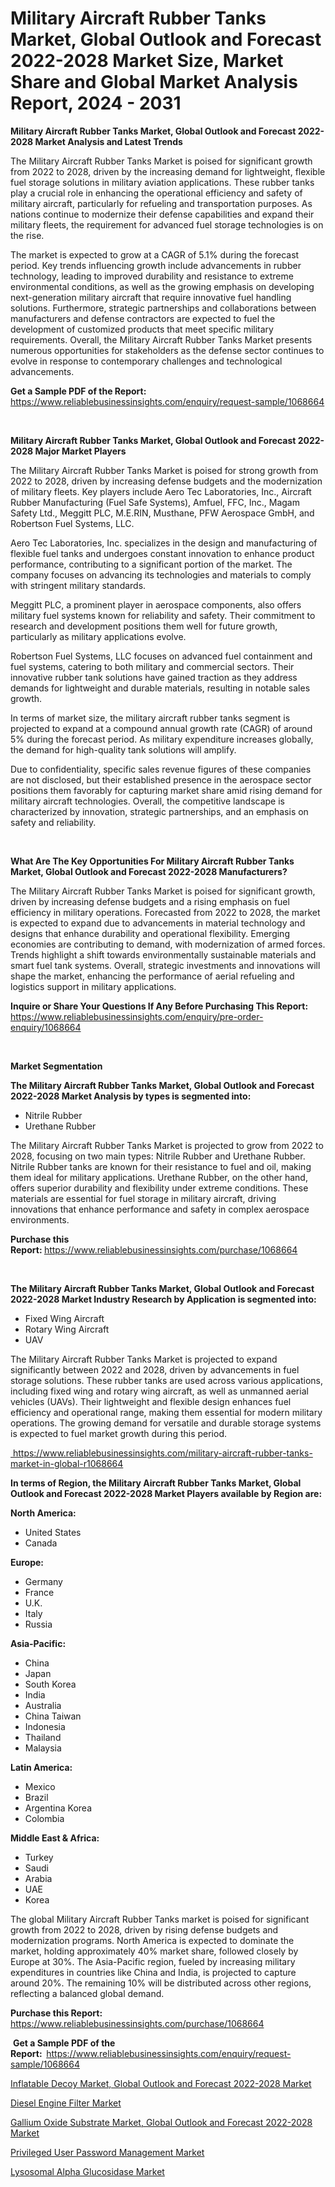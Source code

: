 <p><h1>Military Aircraft Rubber Tanks Market, Global Outlook and Forecast 2022-2028 Market Size, Market Share and Global Market Analysis Report, 2024 - 2031</h1></p><p><strong>Military Aircraft Rubber Tanks Market, Global Outlook and Forecast 2022-2028 Market Analysis and Latest Trends</strong></p>
<p><p>The Military Aircraft Rubber Tanks Market is poised for significant growth from 2022 to 2028, driven by the increasing demand for lightweight, flexible fuel storage solutions in military aviation applications. These rubber tanks play a crucial role in enhancing the operational efficiency and safety of military aircraft, particularly for refueling and transportation purposes. As nations continue to modernize their defense capabilities and expand their military fleets, the requirement for advanced fuel storage technologies is on the rise.</p><p>The market is expected to grow at a CAGR of 5.1% during the forecast period. Key trends influencing growth include advancements in rubber technology, leading to improved durability and resistance to extreme environmental conditions, as well as the growing emphasis on developing next-generation military aircraft that require innovative fuel handling solutions. Furthermore, strategic partnerships and collaborations between manufacturers and defense contractors are expected to fuel the development of customized products that meet specific military requirements. Overall, the Military Aircraft Rubber Tanks Market presents numerous opportunities for stakeholders as the defense sector continues to evolve in response to contemporary challenges and technological advancements.</p></p>
<p><strong>Get a Sample PDF of the Report:&nbsp;</strong> <a href="https://www.reliablebusinessinsights.com/enquiry/request-sample/1068664">https://www.reliablebusinessinsights.com/enquiry/request-sample/1068664</a></p>
<p>&nbsp;</p>
<p><strong>Military Aircraft Rubber Tanks Market, Global Outlook and Forecast 2022-2028 Major Market Players</strong></p>
<p><p>The Military Aircraft Rubber Tanks Market is poised for strong growth from 2022 to 2028, driven by increasing defense budgets and the modernization of military fleets. Key players include Aero Tec Laboratories, Inc., Aircraft Rubber Manufacturing (Fuel Safe Systems), Amfuel, FFC, Inc., Magam Safety Ltd., Meggitt PLC, M.E.RIN, Musthane, PFW Aerospace GmbH, and Robertson Fuel Systems, LLC.</p><p>Aero Tec Laboratories, Inc. specializes in the design and manufacturing of flexible fuel tanks and undergoes constant innovation to enhance product performance, contributing to a significant portion of the market. The company focuses on advancing its technologies and materials to comply with stringent military standards.</p><p>Meggitt PLC, a prominent player in aerospace components, also offers military fuel systems known for reliability and safety. Their commitment to research and development positions them well for future growth, particularly as military applications evolve.</p><p>Robertson Fuel Systems, LLC focuses on advanced fuel containment and fuel systems, catering to both military and commercial sectors. Their innovative rubber tank solutions have gained traction as they address demands for lightweight and durable materials, resulting in notable sales growth.</p><p>In terms of market size, the military aircraft rubber tanks segment is projected to expand at a compound annual growth rate (CAGR) of around 5% during the forecast period. As military expenditure increases globally, the demand for high-quality tank solutions will amplify.</p><p>Due to confidentiality, specific sales revenue figures of these companies are not disclosed, but their established presence in the aerospace sector positions them favorably for capturing market share amid rising demand for military aircraft technologies. Overall, the competitive landscape is characterized by innovation, strategic partnerships, and an emphasis on safety and reliability.</p></p>
<p>&nbsp;</p>
<p><strong>What Are The Key Opportunities For Military Aircraft Rubber Tanks Market, Global Outlook and Forecast 2022-2028 Manufacturers?</strong></p>
<p><p>The Military Aircraft Rubber Tanks Market is poised for significant growth, driven by increasing defense budgets and a rising emphasis on fuel efficiency in military operations. Forecasted from 2022 to 2028, the market is expected to expand due to advancements in material technology and designs that enhance durability and operational flexibility. Emerging economies are contributing to demand, with modernization of armed forces. Trends highlight a shift towards environmentally sustainable materials and smart fuel tank systems. Overall, strategic investments and innovations will shape the market, enhancing the performance of aerial refueling and logistics support in military applications.</p></p>
<p><strong>Inquire or Share Your Questions If Any Before Purchasing This Report:</strong> <a href="https://www.reliablebusinessinsights.com/enquiry/pre-order-enquiry/1068664">https://www.reliablebusinessinsights.com/enquiry/pre-order-enquiry/1068664</a></p>
<p>&nbsp;</p>
<p><strong>Market Segmentation</strong></p>
<p><strong>The Military Aircraft Rubber Tanks Market, Global Outlook and Forecast 2022-2028 Market Analysis by types is segmented into:</strong></p>
<p><ul><li>Nitrile Rubber</li><li>Urethane Rubber</li></ul></p>
<p><p>The Military Aircraft Rubber Tanks Market is projected to grow from 2022 to 2028, focusing on two main types: Nitrile Rubber and Urethane Rubber. Nitrile Rubber tanks are known for their resistance to fuel and oil, making them ideal for military applications. Urethane Rubber, on the other hand, offers superior durability and flexibility under extreme conditions. These materials are essential for fuel storage in military aircraft, driving innovations that enhance performance and safety in complex aerospace environments.</p></p>
<p><strong>Purchase this Report:&nbsp;</strong><a href="https://www.reliablebusinessinsights.com/purchase/1068664">https://www.reliablebusinessinsights.com/purchase/1068664</a></p>
<p>&nbsp;</p>
<p><strong>The Military Aircraft Rubber Tanks Market, Global Outlook and Forecast 2022-2028 Market Industry Research by Application is segmented into:</strong></p>
<p><ul><li>Fixed Wing Aircraft</li><li>Rotary Wing Aircraft</li><li>UAV</li></ul></p>
<p><p>The Military Aircraft Rubber Tanks Market is projected to expand significantly between 2022 and 2028, driven by advancements in fuel storage solutions. These rubber tanks are used across various applications, including fixed wing and rotary wing aircraft, as well as unmanned aerial vehicles (UAVs). Their lightweight and flexible design enhances fuel efficiency and operational range, making them essential for modern military operations. The growing demand for versatile and durable storage systems is expected to fuel market growth during this period.</p></p>
<p><a href="https://www.reliablebusinessinsights.com/military-aircraft-rubber-tanks-market-in-global-r1068664">&nbsp;https://www.reliablebusinessinsights.com/military-aircraft-rubber-tanks-market-in-global-r1068664</a></p>
<p><strong>In terms of Region, the Military Aircraft Rubber Tanks Market, Global Outlook and Forecast 2022-2028 Market Players available by Region are:</strong></p>
<p>
    <p> <strong> North America: </strong>
        <ul>
            <li>United States</li>
            <li>Canada</li>
        </ul>
        </p> 
    <p> <strong> Europe: </strong>
        <ul>
            <li>Germany</li>
            <li>France</li>
            <li>U.K.</li>
            <li>Italy</li>
            <li>Russia</li>
        </ul>
        </p> 
    <p> <strong> Asia-Pacific: </strong>
        <ul>
            <li>China</li>
            <li>Japan</li>
            <li>South Korea</li>
            <li>India</li>
            <li>Australia</li>
            <li>China Taiwan</li>
            <li>Indonesia</li>
            <li>Thailand</li>
            <li>Malaysia</li>
        </ul>
        </p> 
    <p> <strong> Latin America: </strong>
        <ul>
            <li>Mexico</li>
            <li>Brazil</li>
            <li>Argentina Korea</li>
            <li>Colombia</li>
        </ul>
        </p> 
    <p> <strong> Middle East & Africa: </strong>
        <ul>
            <li>Turkey</li>
            <li>Saudi</li>
            <li>Arabia</li>
            <li>UAE</li>
            <li>Korea</li>
        </ul>
    </p>
    </p>
<p><p>The global Military Aircraft Rubber Tanks market is poised for significant growth from 2022 to 2028, driven by rising defense budgets and modernization programs. North America is expected to dominate the market, holding approximately 40% market share, followed closely by Europe at 30%. The Asia-Pacific region, fueled by increasing military expenditures in countries like China and India, is projected to capture around 20%. The remaining 10% will be distributed across other regions, reflecting a balanced global demand.</p></p>
<p><strong>Purchase this Report: </strong><a href="https://www.reliablebusinessinsights.com/purchase/1068664">https://www.reliablebusinessinsights.com/purchase/1068664</a></p>
<p>&nbsp;<strong>Get a Sample PDF of the Report:&nbsp;&nbsp;</strong><a href="https://www.reliablebusinessinsights.com/enquiry/request-sample/1068664">https://www.reliablebusinessinsights.com/enquiry/request-sample/1068664</a></p>
<p><strong></strong></p>
<p><p><a href="https://github.com/kaiserrayhan25/Market-Research-Report-List-2/blob/main/inflatable-decoy-market-global-outlook-and-forecast-2022-2028-market.md">Inflatable Decoy Market, Global Outlook and Forecast 2022-2028 Market</a></p><p><a href="https://www.linkedin.com/pulse/global-diesel-engine-filter-market-size-trends-analysis-regional-1ucse?trackingId=I3fRs%2BG3Qaal%2B14AEQyf7Q%3D%3D">Diesel Engine Filter Market</a></p><p><a href="https://github.com/juniordelafrance/Market-Research-Report-List-4/blob/main/gallium-oxide-substrate-market-global-outlook-and-forecast-2022-2028-market.md">Gallium Oxide Substrate Market, Global Outlook and Forecast 2022-2028 Market</a></p><p><a href="https://www.linkedin.com/pulse/privileged-user-password-management-market-global-regional-pkeue?trackingId=mfhTELrXSnqH6VLsEyWuuQ%3D%3D">Privileged User Password Management Market</a></p><p><a href="https://www.linkedin.com/pulse/lysosomal-alpha-glucosidase-market-global-insights-sales-xovne?trackingId=lwQHTVMbSLyw%2B5%2FcjbWaEg%3D%3D">Lysosomal Alpha Glucosidase Market</a></p></p>